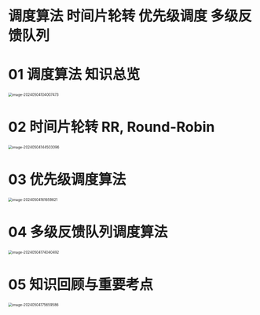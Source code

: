 # 调度算法 时间片轮转 优先级调度 多级反馈队列



# 01 调度算法 知识总览

<img src="https://cvp.oss-cn-shanghai.aliyuncs.com/picgo/202405041040628.png" alt="image-20240504104007473" style="zoom:50%;" />



# 02 时间片轮转 RR, Round-Robin

<img src="https://cvp.oss-cn-shanghai.aliyuncs.com/picgo/202405041445449.png" alt="image-20240504144503096" style="zoom:50%;" />



# 03 优先级调度算法

<img src="https://cvp.oss-cn-shanghai.aliyuncs.com/picgo/202405041617298.png" alt="image-20240504161659821" style="zoom: 50%;" />



# 04 多级反馈队列调度算法

<img src="https://cvp.oss-cn-shanghai.aliyuncs.com/picgo/202405041740905.png" alt="image-20240504174040492" style="zoom:50%;" />



# 05 知识回顾与重要考点

<img src="https://cvp.oss-cn-shanghai.aliyuncs.com/picgo/202405041756763.png" alt="image-20240504175659586" style="zoom:50%;" />